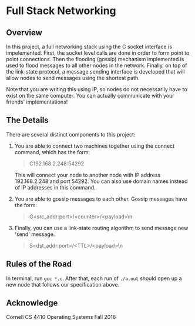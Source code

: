 


Full Stack Networking
=====================


Overview
--------

In this project, a full networking stack using the C socket interface is impelemented. First, the socket level calls are done in order to form point to point connections. Then the flooding (gossip) mechanism implemented is used to flood messages to all other nodes in the network. Finally, on top of the link-state protocol, a message sending interface is developed that will allow nodes to send
messages using the shortest path.

Note that you are writing this using IP, so nodes do not necessarily
have to exist on the same computer. You can
actually communicate with your friends' implementations!


The Details
-----------

There are several distinct components to this project:
    

1. You are able to connect two machines together using the connect command, which has the form:
 	> C192.168.2.248:54292
        
    This will connect your node to another node with IP address 
        192.168.2.248 and port 54292. You can also use domain names 
        instead of IP addresses in this command.
    
2.  You are able to gossip messages to each
    other. Gossip messages have the form:
            
    > G&lt;src_addr:port&gt;/&lt;counter&gt;/&lt;payload&gt;\n

   
3.  Finally, you can use a link-state routing algorithm to send message
new 'send' message. 
    > S&lt;dst_addr:port&gt;/&lt;TTL&gt;/&lt;payload&gt;\n

    

Rules of the Road
-----------------

In terminal, run `gcc *.c`. After that,
each run of `./a.out` should open up a new node that follows our
specification above.


Acknowledge
----------

Cornell CS 4410 Operating Systems Fall 2016

